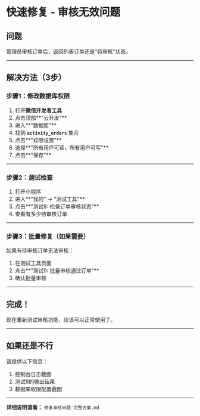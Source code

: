 # 快速修复 - 审核无效问题

## 问题
管理员审核订单后，返回列表订单还是"待审核"状态。

---

## 解决方法（3步）

### 步骤1：修改数据库权限
1. 打开**微信开发者工具**
2. 点击顶部**"云开发"**
3. 进入**"数据库"**
4. 找到 **`activity_orders`** 集合
5. 点击**"权限设置"**
6. 选择**"所有用户可读，所有用户可写"**
7. 点击**"保存"**

---

### 步骤2：测试检查
1. 打开小程序
2. 进入**"我的" → "测试工具"**
3. 点击**"测试8: 检查订单审核状态"**
4. 查看有多少待审核订单

---

### 步骤3：批量修复（如果需要）
如果有待审核订单无法审核：
1. 在测试工具页面
2. 点击**"测试9: 批量审核通过订单"**
3. 确认批量审核

---

## 完成！

现在重新测试审核功能，应该可以正常使用了。

---

## 如果还是不行

请提供以下信息：
1. 控制台日志截图
2. 测试8的输出结果
3. 数据库权限配置截图

---

**详细说明请看：** `修复审核问题-完整方案.md`


